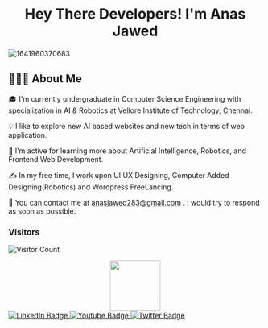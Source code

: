 <center><h1>Hey There Developers! I'm <b>Anas Jawed</b></h1></center>
  
![1641960370683](https://user-images.githubusercontent.com/103234658/210394508-4acada58-4db4-4515-afbe-eaa641b67625.jpeg)


<h2>👨🏻‍💻  About Me</h2>

🎓  I'm currently undergraduate in Computer Science Engineering with specialization in AI & Robotics at Vellore Institute of Technology, Chennai.


💡  I like to explore new AI based websites and new tech in terms of web application.

🌱  I'm active for learning more about Artificial Intelligence, Robotics, and Frontend Web Development.

✍️  In my free time, I work upon UI UX Designing, Computer Added Designing(Robotics) and Wordpress FreeLancing.

📧  You can contact me at anasjawed283@gmail.com . I would try to respond as soon as possible.

<h3><b>Visitors</b></h3>

![Visitor Count](https://profile-counter.glitch.me/{anasjawed283}/count.svg)

<div id="header" align="center">
  <img src="https://media.giphy.com/media/M9gbBd9nbDrOTu1Mqx/giphy.gif" width="100"/>
</div>


<div id="badges">
  <a href="https://www.linkedin.com/in/anas-jawed-webdev-enthusiast/">
    <img src="https://img.shields.io/badge/LinkedIn-blue?style=for-the-badge&logo=linkedin&logoColor=white" alt="LinkedIn Badge"/>
  </a>
  <a href="your-youtube-URL">
    <img src="https://img.shields.io/badge/YouTube-red?style=for-the-badge&logo=youtube&logoColor=white" alt="Youtube Badge"/>
  </a>
  <a href="your-twitter-URL">
    <img src="https://img.shields.io/badge/Twitter-blue?style=for-the-badge&logo=twitter&logoColor=white" alt="Twitter Badge"/>
  </a>
</div>
